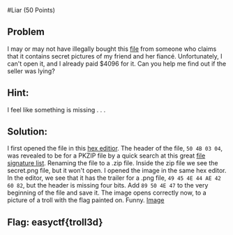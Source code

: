 #Liar (50 Points)
## Problem
I may or may not have illegally bought this [file](https://www.easyctf.com/static/problems/png/secret) from someone who claims that it contains secret pictures of my friend and her fiancé. Unfortunately, I can't open it, and I already paid $4096 for it. Can you help me find out if the seller was lying?

## Hint:
I feel like something is missing . . .

## Solution:
I first opened the file in this [hex editior](http://mh-nexus.de/en/hxd/). The header of the file, `50 4B 03 04`, was revealed to be for a PKZIP file by a quick search at this great [file signature list](http://www.garykessler.net/library/file_sigs.html). Renaming the file to a .zip file. Inside the zip file we see the secret.png file, but it won't open. I opened the image in the same hex editor. In the editor, we see that it has the trailer for a .png file, `49 45 4E 44 AE 42 60 82`, but the header is missing four bits. Add `89 50 4E 47` to the very beginning of the file and save it. The image opens correctly now, to a picture of a troll with the flag painted on. Funny.
[Image](https://github.com/jdeans289/CTF/blob/master/Problems/secret.png)


## Flag: easyctf{troll3d}

